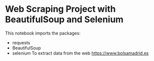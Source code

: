 # Web Scraping Project with BeautifulSoup and Selenium

This notebook imports the packages:
  - requests
  - BeautifulSoup
  - selenium
 To extract data from the web https://www.bolsamadrid.es
